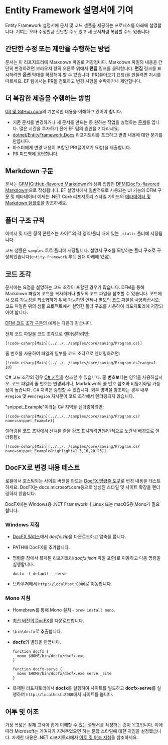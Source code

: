 # <a name="contributing-to-the-entity-framework-documentation"></a>Entity Framework 설명서에 기여

Entity Framework 설명서에 문서 및 코드 샘플을 제공하는 프로세스를 아래에 설명합니다. 기여는 오타 수정만큼 간단할 수도 있고 새 문서처럼 복잡할 수도 있습니다.

## <a name="how-to-make-a-simple-correction-or-suggestion"></a>간단한 수정 또는 제안을 수행하는 방법

문서는 이 리포지토리에 Markdown 파일로 저장됩니다. Markdown 파일의 내용을 간단히 변경하려면 브라우저 창의 오른쪽 위에서 **편집** 링크를 클릭합니다. **편집** 링크를 표시하려면 **옵션** 막대를 확장해야 할 수 있습니다. PR(끌어오기 요청)을 만들려면 지시를 따르세요. EF 팀에서는 PR을 검토하고 변경 사항을 수락하거나 제안합니다.

## <a name="how-to-make-a-more-complex-submission"></a>더 복잡한 제출을 수행하는 방법

[Git 및 GitHub.com](https://guides.github.com/activities/hello-world/)의 기본적인 내용을 이해하고 있어야 합니다.

* 기존 문서를 변경하거나 새 문서를 만드는 등 원하는 작업을 설명하는 [문제](https://github.com/dotnet/EntityFramework.Docs/issues/new)를 엽니다. 많은 시간을 투자하기 전에 EF 팀의 승인을 기다리세요.
* [dotnet/EntityFramework.Docs](https://github.com/dotnet/EntityFramework.Docs/) 리포지토리를 포크하고 변경 내용에 대한 분기를 만듭니다.
* 마스터에게 변경 내용이 포함된 PR(끌어오기 요청)을 제출합니다.
* PR 피드백에 응답합니다.

## <a name="markdown-syntax"></a>Markdown 구문

문서는 [GFM(GitHub-flavored Markdown)](https://guides.github.com/features/mastering-markdown/)의 상위 집합인 [DFM(DocFx-flavored Markdown)](http://dotnet.github.io/docfx/spec/docfx_flavored_markdown.html)으로 작성됩니다. EF 설명서에서 일반적으로 사용되는 UI 기능의 DFM 구문 및 메타데이터 예제는 .NET Core 리포지토리 스타일 가이드의 [메타데이터 및 Markdown 템플릿](https://github.com/dotnet/docs/blob/master/styleguide/template.md)을 참조하세요.

## <a name="folder-structure-conventions"></a>폴더 구조 규칙

이미지 및 다른 정적 콘텐츠는 사이트의 각 영역/폴더 내에 있는 `_static` 폴더에 저장됩니다.

코드 샘플은 `samples` 루트 폴더에 저장됩니다. 설명서 구조를 모방하는 폴더 구조로 구성되었습니다(`entity-framework` 루트 폴더 아래에 있음).

## <a name="code-snippets"></a>코드 조각

문서에는 요점을 설명하는 코드 조각이 포함된 경우가 많습니다. DFM을 통해 Markdown 파일에 코드를 복사하거나 별도의 코드 파일을 참조할 수 있습니다. 코드에서 오류 가능성을 최소화하기 위해 가능하면 언제나 별도의 코드 파일을 사용하십시오. 코드 파일은 위의 샘플 프로젝트에서 설명한 폴더 구조를 사용하여 리포지토리에 저장되어야 합니다.

[DFM 코드 조각 구문](http://dotnet.github.io/docfx/spec/docfx_flavored_markdown.html#code-snippet)의 예제는 다음과 같습니다.

전체 코드 파일을 코드 조각으로 렌더링하려면:

``` none
[!code-csharp[Main](../../../samples/core/saving/Program.cs)]
```

줄 번호를 사용하여 파일의 일부를 코드 조각으로 렌더링하려면:

``` none
[!code-csharp[Main](../../../samples/core/saving/Program.cs?range=1-10]
```

C# 코드 조각의 경우 [C# 지역](https://msdn.microsoft.com/library/9a1ybwek.aspx)을 참조할 수 있습니다. 줄 번호보다는 영역을 사용하십시오. 코드 파일의 줄 번호는 변경되거나, Markdown의 줄 번호 참조와 비동기화될 가능성이 높습니다. C# 지역은 중첩할 수 있습니다. 외부 영역을 참조하는 경우 내부 `#region` 및 `#endregion` 지시문이 코드 조각에서 렌더링되지 않습니다.

"snippet_Example"이라는 C# 지역을 렌더링하려면:

``` none
[!code-csharp[Main](../../../samples/core/saving/Program.cs?name=snippet_Example)]
```

렌더링된 코드 조각에서 선택된 줄을 강조 표시하려면(일반적으로 노란색 배경으로 렌더링됨):

``` none
[!code-csharp[Main](../../../samples/core/saving/Program.cs?name=snippet_Example&highlight=1-3,10,20-25)]
```

## <a name="test-your-changes-with-docfx"></a>DocFX로 변경 내용 테스트

로컬에서 호스팅되는 사이트 버전을 만드는 [DocFX 명령줄 도구](https://dotnet.github.io/docfx/tutorial/docfx_getting_started.html#2-use-docfx-as-a-command-line-tool)로 변경 내용을 테스트하세요. DocFX는 docs.microsoft.com용으로 생성된 스타일 및 사이트 확장을 렌더링하지 않습니다.

DocFX에는 Windows용 .NET Framework나 Linux 또는 macOS용 Mono가 필요합니다.

### <a name="windows-instructions"></a>Windows 지침

* [DocFX 릴리스](https://github.com/dotnet/docfx/releases)에서 *docfx.zip*을 다운로드하고 압축을 풉니다.
* PATH에 DocFX를 추가합니다.
* 명령줄 창에서 복제된 리포지토리(*docfx.json* 파일 포함)로 이동하고 다음 명령을 실행합니다.

   ``` console
   docfx -t default --serve
   ```

* 브라우저에서 `http://localhost:8080`로 이동합니다.

### <a name="mono-instructions"></a>Mono 지침

* Homebrew를 통해 Mono 설치 - `brew install mono`.
* [최신 버전의 DocFX](https://github.com/dotnet/docfx/releases/tag/v2.7.2)를 다운로드합니다.
* `\bin\docfx`로 추출합니다.
* **docfx**의 별칭을 만듭니다.

  ``` console
  function docfx {
    mono $HOME/bin/docfx/docfx.exe
  }

  function docfx-serve {
    mono $HOME/bin/docfx/docfx.exe serve _site
  }
  ```

* 복제된 리포지토리에서 **docfx**를 실행하여 사이트를 빌드하고 **docfx-serve**를 실행하여 `http://localhost:8080`에서 사이트를 봅니다.

## <a name="voice-and-tone"></a>어투 및 어조

가장 폭넓은 잠재 고객이 쉽게 이해할 수 있는 설명서를 작성하는 것이 목표입니다. 이에 따라 Microsoft는 기여자가 지켜주었으면 하는 문장 스타일에 대한 지침을 설정했습니다. 자세한 내용은 .NET 리포지토리에서 [어투 및 어조 지침](https://github.com/dotnet/docs/blob/master/styleguide/voice-tone.md)을 참조하세요.
